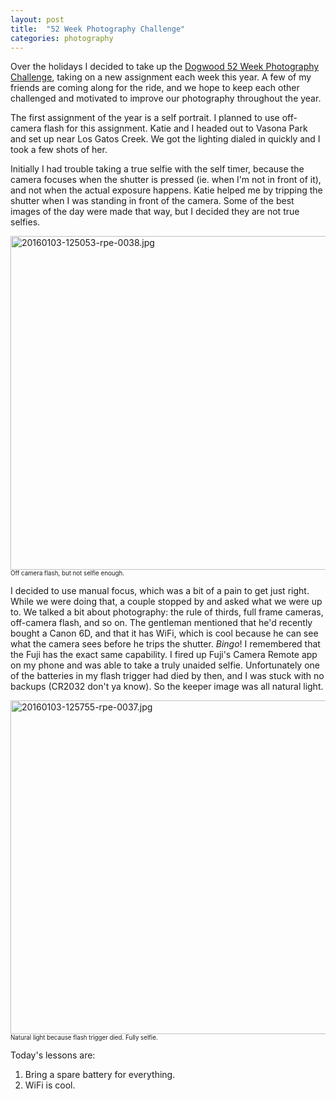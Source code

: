 ```yaml
---
layout: post
title:  "52 Week Photography Challenge"
categories: photography
---
```

Over the holidays I decided to take up the [Dogwood 52 Week Photography Challenge](http://dogwood.photography/52weekchallenge.html), taking on a new assignment each week this year. A few of my friends are coming along for the ride, and we hope to keep each other challenged and motivated to improve our photography throughout the year.

The first assignment of the year is a self portrait. I planned to use off-camera flash for this assignment. Katie and I headed out to Vasona Park and set up near Los Gatos Creek. We got the lighting dialed in quickly and I took a few shots of her. 

Initially I had trouble taking a true selfie with the self timer, because the camera focuses when the shutter is pressed (ie. when I'm not in front of it), and not when the actual exposure happens. Katie helped me by tripping the shutter when I was standing in front of the camera. Some of the best images of the day were made that way, but I decided they are not true selfies.

<a data-flickr-embed="true"  href="https://www.flickr.com/photos/41695401@N00/24050503612/in/dateposted-public/" title="20160103-125053-rpe-0038.jpg"><img src="https://farm2.staticflickr.com/1510/24050503612_996f0a5380_c.jpg" width="800" height="534" alt="20160103-125053-rpe-0038.jpg"></a><script async src="//embedr.flickr.com/assets/client-code.js" charset="utf-8"></script>
<small><small>Off camera flash, but not selfie enough.</small></small>

I decided to use manual focus, which was a bit of a pain to get just right. While we were doing that, a couple stopped by and asked what we were up to. We talked a bit about photography: the rule of thirds, full frame cameras, off-camera flash, and so on. The gentleman mentioned that he'd recently bought a Canon 6D, and that it has WiFi, which is cool because he can see what the camera sees before he trips the shutter. _Bingo_! I remembered that the Fuji has the exact same capability. I fired up Fuji's Camera Remote app on my phone and was able to take a truly unaided selfie. Unfortunately one of the batteries in my flash trigger had died by then, and I was stuck with no backups (CR2032 don't ya know). So the keeper image was all natural light.

<a data-flickr-embed="true"  href="https://www.flickr.com/photos/41695401@N00/24158587585/in/dateposted-public/" title="20160103-125755-rpe-0037.jpg"><img src="https://farm2.staticflickr.com/1554/24158587585_3427548104_c.jpg" width="800" height="534" alt="20160103-125755-rpe-0037.jpg"></a><script async src="//embedr.flickr.com/assets/client-code.js" charset="utf-8"></script>
<small><small>Natural light because flash trigger died. Fully selfie.</small></small>

Today's lessons are:

1. Bring a spare battery for everything.
2. WiFi is cool.

